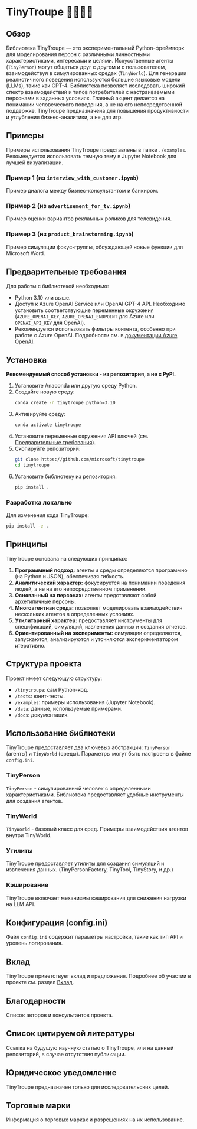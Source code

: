 # TinyTroupe 🤠🤓🥸🧐

## Обзор

Библиотека TinyTroupe — это экспериментальный Python-фреймворк для моделирования персон с различными личностными характеристиками, интересами и целями. Искусственные агенты (`TinyPerson`) могут общаться друг с другом и с пользователем, взаимодействуя в симулированных средах (`TinyWorld`).  Для генерации реалистичного поведения используются большие языковые модели (LLMs), такие как GPT-4. Библиотека позволяет исследовать широкий спектр взаимодействий и типов потребителей с настраиваемыми персонами в заданных условиях.  Главный акцент делается на понимании человеческого поведения, а не на его непосредственной поддержке.  TinyTroupe предназначена для повышения продуктивности и углубления бизнес-аналитики, а не для игр.

## Примеры

Примеры использования TinyTroupe представлены в папке `./examples`.  Рекомендуется использовать темную тему в Jupyter Notebook для лучшей визуализации.

### Пример 1 (из `interview_with_customer.ipynb`)

Пример диалога между бизнес-консультантом и банкиром.

### Пример 2 (из `advertisement_for_tv.ipynb`)

Пример оценки вариантов рекламных роликов для телевидения.

### Пример 3 (из `product_brainstorming.ipynb`)

Пример симуляции фокус-группы, обсуждающей новые функции для Microsoft Word.


## Предварительные требования

Для работы с библиотекой необходимо:

* Python 3.10 или выше.
* Доступ к Azure OpenAI Service или OpenAI GPT-4 API. Необходимо установить соответствующие переменные окружения (`AZURE_OPENAI_KEY`, `AZURE_OPENAI_ENDPOINT` для Azure или `OPENAI_API_KEY` для OpenAI).
* Рекомендуется использовать фильтры контента, особенно при работе с Azure OpenAI. Подробности см. в [документации Azure OpenAI](https://learn.microsoft.com/en-us/azure/ai-services/openai/concepts/content-filter).


## Установка

**Рекомендуемый способ установки - из репозитория, а не с PyPI.**

1. Установите Anaconda или другую среду Python.
2. Создайте новую среду:
   ```bash
   conda create -n tinytroupe python=3.10
   ```
3. Активируйте среду:
   ```bash
   conda activate tinytroupe
   ```
4. Установите переменные окружения API ключей (см. [Предварительные требования](#предварительные-требования)).
5. Скопируйте репозиторий:
   ```bash
   git clone https://github.com/microsoft/tinytroupe
   cd tinytroupe
   ```
6. Установите библиотеку из репозитория:
   ```bash
   pip install .
   ```

### Разработка локально

Для изменения кода TinyTroupe:
```bash
pip install -e .
```


## Принципы

TinyTroupe основана на следующих принципах:

1. **Программный подход:** агенты и среды определяются программно (на Python и JSON), обеспечивая гибкость.
2. **Аналитический характер:** фокусируется на понимании поведения людей, а не на его непосредственном применении.
3. **Основанный на персонах:** агенты представляют собой архетипичные персоны.
4. **Многоагентная среда:** позволяет моделировать взаимодействия нескольких агентов в определенных условиях.
5. **Утилитарный характер:** предоставляет инструменты для спецификаций, симуляций, извлечения данных и создания отчетов.
6. **Ориентированный на эксперименты:**  симуляции определяются, запускаются, анализируются и уточняются экспериментатором итеративно.


## Структура проекта

Проект имеет следующую структуру:

- `/tinytroupe`: сам Python-код.
- `/tests`: юнит-тесты.
- `/examples`: примеры использования (Jupyter Notebook).
- `/data`: данные, используемые примерами.
- `/docs`: документация.


## Использование библиотеки

TinyTroupe предоставляет два ключевых абстракции: `TinyPerson` (агенты) и `TinyWorld` (среды).  Параметры могут быть настроены в файле `config.ini`.


### TinyPerson

`TinyPerson` - симулированный человек с определенными характеристиками.  Библиотека предоставляет удобные инструменты для создания агентов.


### TinyWorld

`TinyWorld` - базовый класс для сред.  Примеры взаимодействия агентов внутри TinyWorld.


### Утилиты

TinyTroupe предоставляет утилиты для создания симуляций и извлечения данных. (TinyPersonFactory, TinyTool, TinyStory, и др.)

### Кэширование

TinyTroupe включает механизмы кэширования для снижения нагрузки на LLM API.



## Конфигурация (config.ini)

Файл `config.ini` содержит параметры настройки, такие как тип API и уровень логирования.


## Вклад

TinyTroupe приветствует вклад и предложения. Подробнее об участии в проекте см. раздел [Вклад](#contributing).

## Благодарности

Список авторов и консультантов проекта.


## Список цитируемой литературы

Ссылка на будущую научную статью о TinyTroupe, или на данный репозиторий, в случае отсутствия публикации.


## Юридическое уведомление

TinyTroupe предназначен только для исследовательских целей.


## Торговые марки

Информация о торговых марках и разрешениях на их использование.
